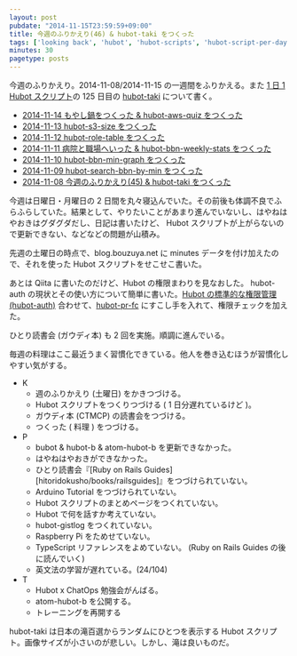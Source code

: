 ```yaml
---
layout: post
pubdate: "2014-11-15T23:59:59+09:00"
title: 今週のふりかえり(46) & hubot-taki をつくった
tags: ['looking back', 'hubot', 'hubot-scripts', 'hubot-script-per-day']
minutes: 30
pagetype: posts
---
```

今週のふりかえり。2014-11-08/2014-11-15 の一週間をふりかえる。また [1 日 1 Hubot スクリプト][hubot-script-per-day]の 125 日目の [hubot-taki][gh:bouzuya/hubot-taki] について書く。

- [2014-11-14 もやし鍋をつくった & hubot-aws-quiz をつくった][2014-11-14]
- [2014-11-13 hubot-s3-size をつくった][2014-11-13]
- [2014-11-12 hubot-role-table をつくった][2014-11-12]
- [2014-11-11 病院と職場へいった & hubot-bbn-weekly-stats をつくった][2014-11-11]
- [2014-11-10 hubot-bbn-min-graph をつくった][2014-11-10]
- [2014-11-09 hubot-search-bbn-by-min をつくった][2014-11-09]
- [2014-11-08 今週のふりかえり(45) & hubot-taki をつくった][2014-11-08]

今週は日曜日・月曜日の 2 日間を丸々寝込んでいた。その前後も体調不良でふらふらしていた。結果として、やりたいことがあまり進んでいないし、はやねはやおきはグダグダだし、日記は書いたけど、 Hubot スクリプトが上がらないので更新できない、などなどの問題が山積み。

先週の土曜日の時点で、blog.bouzuya.net に minutes データを付け加えたので、それを使った Hubot スクリプトをせこせこ書いた。

あとは Qiita に書いたのだけど、Hubot の権限まわりを見なおした。 hubot-auth の現状とその使い方について簡単に書いた。[Hubot の標準的な権限管理 (hubot-auth)](http://qiita.com/bouzuya/items/76165b32705e82e2f7c4) 合わせて、[hubot-pr-fc][gh:bouzuya/hubot-pr-fc] にすこし手を入れて、権限チェックを加えた。

ひとり読書会 (ガウディ本) も 2 回を実施。順調に進んでいる。

毎週の料理はここ最近うまく習慣化できている。他人を巻き込むほうが習慣化しやすい気がする。

- K
  - 週のふりかえり (土曜日) をかきつづける。
  - Hubot スクリプトをつくりつづける ( 1 日分遅れているけど )。
  - ガウディ本 (CTMCP) の読書会をつづける。
  - つくった ( 料理 ) をつづける。
- P
  - bubot & hubot-b & atom-hubot-b を更新できなかった。
  - はやねはやおきができなかった。
  - ひとり読書会『[Ruby on Rails Guides][hitoridokusho/books/railsguides]』をつづけられていない。
  - Arduino Tutorial をつづけられていない。
  - Hubot スクリプトのまとめページをつくれていない。
  - Hubot で何を話すか考えていない。
  - hubot-gistlog をつくれていない。
  - Raspberry Pi をためせていない。
  - TypeScript リファレンスをよめていない。 (Ruby on Rails Guides の後に読んでいく)
  - 英文法の学習が遅れている。(24/104)
- T
  - Hubot x ChatOps 勉強会がんばる。
  - atom-hubot-b を公開する。
  - トレーニングを再開する

hubot-taki は日本の滝百選からランダムにひとつを表示する Hubot スクリプト。画像サイズが小さいのが悲しい。しかし、滝は良いものだ。

[2014-11-14]: http://blog.bouzuya.net/2014/11/14/
[2014-11-13]: http://blog.bouzuya.net/2014/11/13/
[2014-11-12]: http://blog.bouzuya.net/2014/11/12/
[2014-11-11]: http://blog.bouzuya.net/2014/11/11/
[2014-11-10]: http://blog.bouzuya.net/2014/11/10/
[2014-11-09]: http://blog.bouzuya.net/2014/11/09/
[2014-11-08]: http://blog.bouzuya.net/2014/11/08/
[gh:bouzuya/hubot-pr-fc]: https://github.com/bouzuya/hubot-pr-fc
[gh:bouzuya/hubot-taki]: https://github.com/bouzuya/hubot-taki
[hubot-script-per-day]: http://blog.bouzuya.net/posts?tags=hubot-script-per-day
